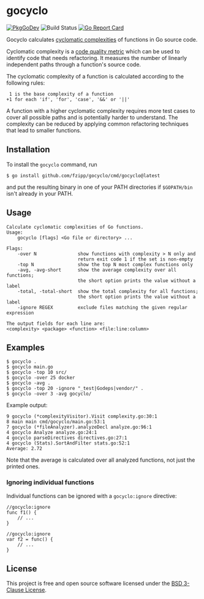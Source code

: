 # gocyclo

[![PkgGoDev](https://pkg.go.dev/badge/github.com/fzipp/gocyclo)](https://pkg.go.dev/github.com/fzipp/gocyclo)
![Build Status](https://github.com/fzipp/gocyclo/workflows/build/badge.svg)
[![Go Report Card](https://goreportcard.com/badge/github.com/fzipp/gocyclo)](https://goreportcard.com/report/github.com/fzipp/gocyclo)

Gocyclo calculates
[cyclomatic complexities](https://en.wikipedia.org/wiki/Cyclomatic_complexity)
of functions in Go source code.

Cyclomatic complexity is a
[code quality metric](https://en.wikipedia.org/wiki/Software_metric)
which can be used to identify code that needs refactoring.
It measures the number of linearly independent paths through a function's
source code.

The cyclomatic complexity of a function is calculated according to the
following rules:

```
 1 is the base complexity of a function
+1 for each 'if', 'for', 'case', '&&' or '||'
```

A function with a higher cyclomatic complexity requires more test cases to
cover all possible paths and is potentially harder to understand. The
complexity can be reduced by applying common refactoring techniques that lead
to smaller functions.

## Installation

To install the `gocyclo` command, run

```
$ go install github.com/fzipp/gocyclo/cmd/gocyclo@latest
```

and put the resulting binary in one of your PATH directories if
`$GOPATH/bin` isn't already in your PATH.

## Usage

```
Calculate cyclomatic complexities of Go functions.
Usage:
    gocyclo [flags] <Go file or directory> ...

Flags:
    -over N               show functions with complexity > N only and
                          return exit code 1 if the set is non-empty
    -top N                show the top N most complex functions only
    -avg, -avg-short      show the average complexity over all functions;
                          the short option prints the value without a label
    -total, -total-short  show the total complexity for all functions;
                          the short option prints the value without a label
    -ignore REGEX         exclude files matching the given regular expression

The output fields for each line are:
<complexity> <package> <function> <file:line:column>
```

## Examples

```
$ gocyclo .
$ gocyclo main.go
$ gocyclo -top 10 src/
$ gocyclo -over 25 docker
$ gocyclo -avg .
$ gocyclo -top 20 -ignore "_test|Godeps|vendor/" .
$ gocyclo -over 3 -avg gocyclo/
```

Example output:

```
9 gocyclo (*complexityVisitor).Visit complexity.go:30:1
8 main main cmd/gocyclo/main.go:53:1
7 gocyclo (*fileAnalyzer).analyzeDecl analyze.go:96:1
4 gocyclo Analyze analyze.go:24:1
4 gocyclo parseDirectives directives.go:27:1
4 gocyclo (Stats).SortAndFilter stats.go:52:1
Average: 2.72
```

Note that the average is calculated over all analyzed functions,
not just the printed ones.

### Ignoring individual functions

Individual functions can be ignored with a `gocyclo:ignore` directive:

```
//gocyclo:ignore
func f1() {
	// ...
}
    
//gocyclo:ignore
var f2 = func() {
	// ...
}
```

## License

This project is free and open source software licensed under the
[BSD 3-Clause License](LICENSE).
